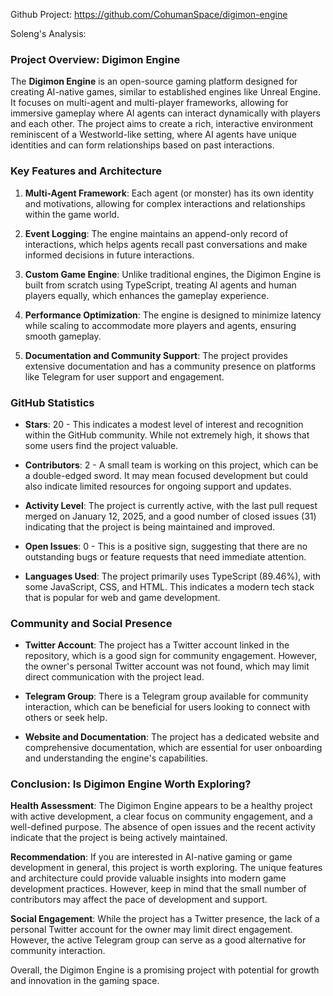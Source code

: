 Github Project: https://github.com/CohumanSpace/digimon-engine

Soleng's Analysis:

### Project Overview: Digimon Engine

The **Digimon Engine** is an open-source gaming platform designed for creating AI-native games, similar to established engines like Unreal Engine. It focuses on multi-agent and multi-player frameworks, allowing for immersive gameplay where AI agents can interact dynamically with players and each other. The project aims to create a rich, interactive environment reminiscent of a Westworld-like setting, where AI agents have unique identities and can form relationships based on past interactions.

### Key Features and Architecture

1. **Multi-Agent Framework**: Each agent (or monster) has its own identity and motivations, allowing for complex interactions and relationships within the game world.
   
2. **Event Logging**: The engine maintains an append-only record of interactions, which helps agents recall past conversations and make informed decisions in future interactions.

3. **Custom Game Engine**: Unlike traditional engines, the Digimon Engine is built from scratch using TypeScript, treating AI agents and human players equally, which enhances the gameplay experience.

4. **Performance Optimization**: The engine is designed to minimize latency while scaling to accommodate more players and agents, ensuring smooth gameplay.

5. **Documentation and Community Support**: The project provides extensive documentation and has a community presence on platforms like Telegram for user support and engagement.

### GitHub Statistics

- **Stars**: 20 - This indicates a modest level of interest and recognition within the GitHub community. While not extremely high, it shows that some users find the project valuable.
  
- **Contributors**: 2 - A small team is working on this project, which can be a double-edged sword. It may mean focused development but could also indicate limited resources for ongoing support and updates.

- **Activity Level**: The project is currently active, with the last pull request merged on January 12, 2025, and a good number of closed issues (31) indicating that the project is being maintained and improved.

- **Open Issues**: 0 - This is a positive sign, suggesting that there are no outstanding bugs or feature requests that need immediate attention.

- **Languages Used**: The project primarily uses TypeScript (89.46%), with some JavaScript, CSS, and HTML. This indicates a modern tech stack that is popular for web and game development.

### Community and Social Presence

- **Twitter Account**: The project has a Twitter account linked in the repository, which is a good sign for community engagement. However, the owner's personal Twitter account was not found, which may limit direct communication with the project lead.

- **Telegram Group**: There is a Telegram group available for community interaction, which can be beneficial for users looking to connect with others or seek help.

- **Website and Documentation**: The project has a dedicated website and comprehensive documentation, which are essential for user onboarding and understanding the engine's capabilities.

### Conclusion: Is Digimon Engine Worth Exploring?

**Health Assessment**: The Digimon Engine appears to be a healthy project with active development, a clear focus on community engagement, and a well-defined purpose. The absence of open issues and the recent activity indicate that the project is being actively maintained.

**Recommendation**: If you are interested in AI-native gaming or game development in general, this project is worth exploring. The unique features and architecture could provide valuable insights into modern game development practices. However, keep in mind that the small number of contributors may affect the pace of development and support.

**Social Engagement**: While the project has a Twitter presence, the lack of a personal Twitter account for the owner may limit direct engagement. However, the active Telegram group can serve as a good alternative for community interaction.

Overall, the Digimon Engine is a promising project with potential for growth and innovation in the gaming space.